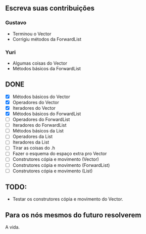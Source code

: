 ## Escreva suas contribuições

### Gustavo
- Terminou o Vector
- Corrigiu métodos da ForwardList
### Yuri
- Algumas coisas do Vector
- Métodos básicos da ForwardList

## DONE
- [x] Métodos básicos do Vector
- [x] Operadores do Vector
- [x] Iteradores do Vector
- [x] Métodos básicos do ForwardList
- [ ] Operadores do ForwardList
- [ ] Iteradores do ForwardList
- [ ] Métodos básicos da List
- [ ] Operadores da List
- [ ] Iteradores da List
- [ ] Tirar as coisas do .h
- [ ] Fazer o esquema do espaço extra pro Vector
- [ ] Construtores cópia e movimento (Vector)
- [ ] Construtores cópia e movimento (ForwardList)
- [ ] Construtores cópia e movimento (List)

## TODO:
- Testar os construtores cópia e movimento do Vector. 

## Para os nós mesmos do futuro resolverem
A vida.
